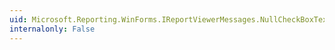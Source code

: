 ```yaml
---
uid: Microsoft.Reporting.WinForms.IReportViewerMessages.NullCheckBoxText
internalonly: False
---
```

